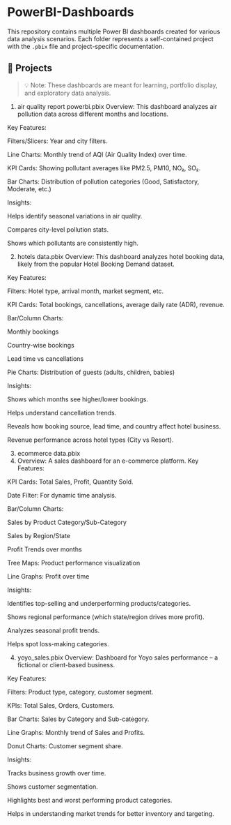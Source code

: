 # PowerBI-Dashboards

This repository contains multiple Power BI dashboards created for various data analysis scenarios. Each folder represents a self-contained project with the `.pbix` file and project-specific documentation.

## 📁 Projects
> 💡 Note: These dashboards are meant for learning, portfolio display, and exploratory data analysis.

1. air quality report powerbi.pbix
Overview:
This dashboard analyzes air pollution data across different months and locations.

Key Features:

Filters/Slicers: Year and city filters.

Line Charts: Monthly trend of AQI (Air Quality Index) over time.

KPI Cards: Showing pollutant averages like PM2.5, PM10, NO₂, SO₂.

Bar Charts: Distribution of pollution categories (Good, Satisfactory, Moderate, etc.)

Insights:

Helps identify seasonal variations in air quality.

Compares city-level pollution stats.

Shows which pollutants are consistently high.

 2. hotels data.pbix
 Overview:
This dashboard analyzes hotel booking data, likely from the popular Hotel Booking Demand dataset.

Key Features:

Filters: Hotel type, arrival month, market segment, etc.

KPI Cards: Total bookings, cancellations, average daily rate (ADR), revenue.

Bar/Column Charts:

Monthly bookings

Country-wise bookings

Lead time vs cancellations

Pie Charts: Distribution of guests (adults, children, babies)

Insights:

Shows which months see higher/lower bookings.

Helps understand cancellation trends.

Reveals how booking source, lead time, and country affect hotel business.

Revenue performance across hotel types (City vs Resort).

3. ecommerce data.pbix
4. Overview:
A sales dashboard for an e-commerce platform.
Key Features:

KPI Cards: Total Sales, Profit, Quantity Sold.

Date Filter: For dynamic time analysis.

Bar/Column Charts:

Sales by Product Category/Sub-Category

Sales by Region/State

Profit Trends over months

Tree Maps: Product performance visualization

Line Graphs: Profit over time

Insights:

Identifies top-selling and underperforming products/categories.

Shows regional performance (which state/region drives more profit).

Analyzes seasonal profit trends.

Helps spot loss-making categories.

 4. yoyo_sales.pbix
 Overview:
Dashboard for Yoyo sales performance – a fictional or client-based business.

Key Features:

Filters: Product type, category, customer segment.

KPIs: Total Sales, Orders, Customers.

Bar Charts: Sales by Category and Sub-category.

Line Graphs: Monthly trend of Sales and Profits.

Donut Charts: Customer segment share.

Insights:

Tracks business growth over time.

Shows customer segmentation.

Highlights best and worst performing product categories.

Helps in understanding market trends for better inventory and targeting.
